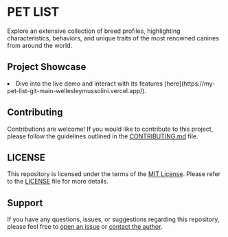 # PET LIST

Explore an extensive collection of breed profiles, highlighting characteristics, behaviors, and unique traits of the most renowned canines from around the world.

## Project Showcase

<li>Dive into the live demo and interact with its features [here](https://my-pet-list-git-main-wellesleymussolini.vercel.app/).</li>

## Contributing

Contributions are welcome! If you would like to contribute to this project, please follow the guidelines outlined in the [CONTRIBUTING.md](CONTRIBUTING.md) file.

## LICENSE

This repository is licensed under the terms of the [MIT License](LICENSE). Please refer to the <a href="/LICENSE">LICENSE</a> file for more details.

## Support

If you have any questions, issues, or suggestions regarding this repository, please feel free to [open an issue](../../issues) or [contact the author](mailto:iei.muss.dev@gmail.com).